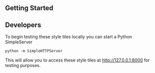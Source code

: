 ## Getting Started

## Developers

To begin testing these style tiles locally you can start a Python SimpleServer

    python -m SimpleHTTPServer

This will allow you to access these style tiles at http://127.0.0.1:8000 for
testing purposes.